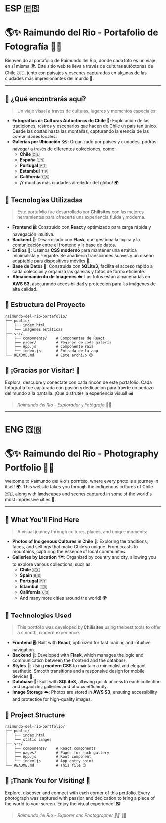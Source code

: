 # ESP 🇪🇸 
# 🌎✨ Raimundo del Rio - Portafolio de Fotografía 🌄📸

Bienvenido al portafolio de Raimundo del Rio, donde cada foto es un viaje en sí misma 🌍. Este sitio web te lleva a través de culturas autóctonas de Chile 🇨🇱, junto con paisajes y escenas capturadas en algunas de las ciudades más impresionantes del mundo 🌆.

---

## 🎨 ¿Qué encontrarás aquí?

> Un viaje visual a través de culturas, lugares y momentos especiales:

- **Fotografías de Culturas Autóctonas de Chile** 📜: Exploración de las tradiciones, rostros y escenarios que hacen de Chile un país tan único. Desde las costas hasta las montañas, capturando la esencia de las comunidades locales.
- **Galerías por Ubicación** 🗺️: Organizado por países y ciudades, podrás navegar a través de diferentes colecciones, como:
  - **Chile** 🇨🇱
  - **España** 🇪🇸
  - **Portugal** 🇵🇹
  - **Estambul** 🇹🇷
  - **California** 🇺🇸
  - ¡Y muchas más ciudades alrededor del globo! 🌍

## 🚀 Tecnologías Utilizadas

> Este portafolio fue desarrollado por **Chilisites** con las mejores herramientas para ofrecerte una experiencia fluida y moderna.

- **Frontend** 🖥️: Construido con **React** y optimizado para carga rápida y navegación intuitiva.
- **Backend** 🔧: Desarrollado con **Flask**, que gestiona la lógica y la comunicación entre el frontend y la base de datos.
- **Estilos** 💅: Usamos **CSS moderno** para mantener una estética minimalista y elegante. Se añadieron transiciones suaves y un diseño adaptable para dispositivos móviles 📱.
- **Base de Datos** 📂: Construida con **SQLite3**, facilita el acceso rápido a cada colección y organiza las galerías y fotos de forma eficiente.
- **Almacenamiento de Imágenes** ☁️: Las fotos están almacenadas en **AWS S3**, asegurando accesibilidad y protección para las imágenes de alta calidad.

## 📂 Estructura del Proyecto

```plaintext
raimundo-del-rio-portafolio/
├── public/
│   ├── index.html
│   └── imágenes estáticas
├── src/
│   ├── components/    # Componentes de React
│   ├── pages/         # Páginas de cada galería
│   ├── App.js         # Componente raíz
│   └── index.js       # Entrada de la app
└── README.md          # Este archivo 😉
```

## 🌟 ¡Gracias por Visitar! 🌟

Explora, descubre y conéctate con cada rincón de este portafolio. Cada fotografía fue capturada con pasión y dedicación para traerte un pedazo del mundo a la pantalla. ¡Que disfrutes la experiencia visual! 🖼️

> _Raimundo del Rio - Explorador y Fotógrafo_ 📸🌄
---

# ENG 🇬🇧
# 🌎✨ Raimundo del Rio - Photography Portfolio 🌄📸

Welcome to Raimundo del Rio's portfolio, where every photo is a journey in itself 🌍. This website takes you through the indigenous cultures of Chile 🇨🇱, along with landscapes and scenes captured in some of the world's most impressive cities 🌆.

---

## 🎨 What You'll Find Here

> A visual journey through cultures, places, and unique moments:

- **Photos of Indigenous Cultures in Chile** 📜: Exploring the traditions, faces, and settings that make Chile so unique. From coasts to mountains, capturing the essence of local communities.
- **Galleries by Location** 🗺️: Organized by country and city, allowing you to explore various collections, such as:
  - **Chile** 🇨🇱
  - **Spain** 🇪🇸
  - **Portugal** 🇵🇹
  - **Istambul** 🇹🇷
  - **California** 🇺🇸
  - And many more cities around the world! 🌍

## 🚀 Technologies Used

> This portfolio was developed by **Chilisites** using the best tools to offer a smooth, modern experience.

- **Frontend** 🖥️: Built with **React**, optimized for fast loading and intuitive navigation.
- **Backend** 🔧: Developed with **Flask**, which manages the logic and communication between the frontend and the database.
- **Styles** 💅: Using **modern CSS** to maintain a minimalist and elegant aesthetic. Smooth transitions and a responsive design for mobile devices 📱.
- **Database** 📂: Built with **SQLite3**, allowing quick access to each collection and organizing galleries and photos efficiently.
- **Image Storage** ☁️: Photos are stored in **AWS S3**, ensuring accessibility and protection for high-quality images.

## 📂 Project Structure

```plaintext
raimundo-del-rio-portfolio/
├── public/
│   ├── index.html
│   └── static images
├── src/
│   ├── components/    # React components
│   ├── pages/         # Pages for each gallery
│   ├── App.js         # Root component
│   └── index.js       # App entry point
└── README.md          # This file 😉
```
## 🌟 ¡Thank You for Visiting! 🌟

Explore, discover, and connect with each corner of this portfolio. Every photograph was captured with passion and dedication to bring a piece of the world to your screen. Enjoy the visual experience! 🖼️️

> _Raimundo del Rio - Explorer and Photographer 📸🌄_ 📸🌄


